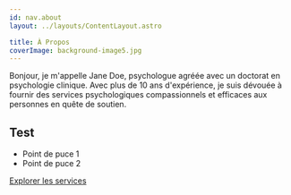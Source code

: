 ```yaml
---
id: nav.about
layout: ../layouts/ContentLayout.astro

title: À Propos
coverImage: background-image5.jpg
---
```


Bonjour, je m'appelle Jane Doe, psychologue agréée avec un doctorat en psychologie clinique.
Avec plus de 10 ans d'expérience, je suis dévouée à fournir des services psychologiques
compassionnels et efficaces aux personnes en quête de soutien.

## Test

-   Point de puce 1
-   Point de puce 2

[Explorer les services](fr/therapie)
